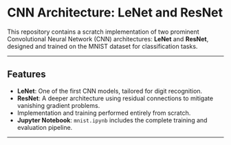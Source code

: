 # CNN Architecture: LeNet and ResNet

This repository contains a scratch implementation of two prominent Convolutional Neural Network (CNN) architectures: **LeNet** and **ResNet**, designed and trained on the MNIST dataset for classification tasks.

---

## Features
- **LeNet**: One of the first CNN models, tailored for digit recognition.
- **ResNet**: A deeper architecture using residual connections to mitigate vanishing gradient problems.
- Implementation and training performed entirely from scratch.
- **Jupyter Notebook**: `mnist.ipynb` includes the complete training and evaluation pipeline.

---
